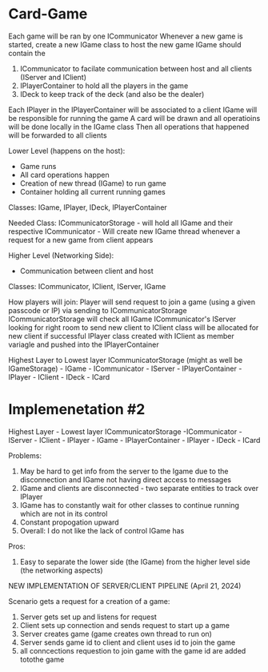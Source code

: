 # Card-Game

Each game will be ran by one ICommunicator
Whenever a new game is started, create a new IGame class to host the new game
IGame should contain the 
1. ICommunicator to facilate communication between host and all clients (IServer and IClient)
2. IPlayerContainer to hold all the players in the game
3. IDeck to keep track of the deck (and also be the dealer)

Each IPlayer in the IPlayerContainer will be associated to a client
IGame will be responsible for running the game
A card will be drawn and all operatioins will be done locally in the IGame class
Then all operations that happened will be forwarded to all clients

Lower Level (happens on the host):
- Game runs
- All card operations happen
- Creation of new thread (IGame) to run game
- Container holding all current running games

Classes:
IGame, IPlayer, IDeck, IPlayerContainer

Needed Class:
ICommunicatorStorage 
    - will hold all IGame and their respective ICommunicator
    - Will create new IGame thread whenever a request for a new game from client appears

Higher Level (Networking Side):
- Communication between client and host

Classes:
ICommunicator, IClient, IServer, IGame

How players will join:
Player will send request to join a game (using a given passcode or IP) via sending to ICommunicatorStorage
ICommunicatorStorage will check all IGame ICommunicator's IServer looking for right room to send new client to
IClient class will be allocated for new client if successful
IPlayer class created with IClient as member variagle and pushed into the IPlayerContainer

Highest Layer to Lowest layer
ICommunicatorStorage (might as well be IGameStorage)
    - IGame
        - ICommunicator
            - IServer
        - IPlayerContainer
            - IPlayer
                - IClient
        - IDeck
            - ICard

# Implemenetation #2

Highest Layer - Lowest layer
ICommunicatorStorage
    -ICommunicator
        - IServer
        - IClient
            - IPlayer
        - IGame
            - IPlayerContainer
                - IPlayer
            - IDeck
                - ICard

Problems:
1. May be hard to get info from the server to the Igame due to the disconnection and IGame not having direct access to messages
2. IGame and clients are disconnected - two separate entities to track over IPlayer
3. IGame has to constantly wait for other classes to continue running which are not in its control
4. Constant propogation upward
4. Overall: I do not like the lack of control IGame has

Pros:
1. Easy to separate the lower side (the IGame) from the higher level side (the networking aspects)




NEW IMPLEMENTATION OF SERVER/CLIENT PIPELINE (April 21, 2024)

Scenario gets a request for a creation of a game:
1. Server gets set up and listens for request
2. Client sets up connection and sends request to start up a game
3. Server creates game (game creates own thread to run on)
4. Server sends game id to client and client uses id to join the game
5. all conncections requestion to join game with the game id are added totothe game
